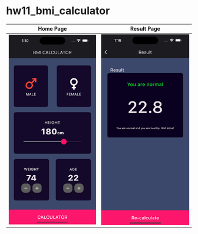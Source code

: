 # hw11_bmi_calculator

|    Home Page    |    Result Page    |
| :-------------: | :---------------: |
| ![](./home.png) | ![](./result.png) |

